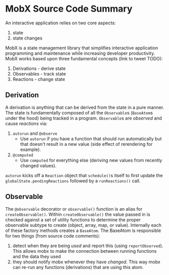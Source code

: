 # MobX Source Code Summary

An interactive application relies on two core aspects:
1. state
2. state changes

MobX is a state management library that simplifies interactive application programming and maintenance while increasing developer productivity. MobX works based upon three fundamental concepts (link to tweet TODO):
1. Derivations - derive state
2. Observables - track state
3. Reactions - change state

## Derivation

A derivation is anything that can be derived from the state in a pure manner. The state is fundamentally composed of all the `Observable`s (`BaseAtom`s under the hood) being tracked in a program. `Observable`s are *observed* and cause *reactions* via:
1. `autorun` and `@observe`
    - Use `autorun` if you have a function that should run automatically but that doesn't result in a new value (side effect of rerendering for example).
2. `@computed`
    - Use `computed` for everything else (deriving new values from recently changed values).

`autorun` kicks off a `Reaction` object that `schedule()`s itself to first update the `globalState.pendingReactions` followed by a `runReactions()` call.

## Observable

The `@observable` decorator or `observable()` function is an alias for `createObservable()`. Within `createObservable()` the value passed in is checked against a set of utility functions to determine the proper observable subtype to create (object, array, map, or value). Internally each of these factory methods creates a `BaseAtom`. The BaseAtom is responsible for two things (from source code comments):

1. detect when they are being _used_ and report this (using `reportObserved`). This allows mobx to make the connection between running functions and the data they used
2. they should notify mobx whenever they have _changed_. This way mobx can re-run any functions (derivations) that are using this atom.
